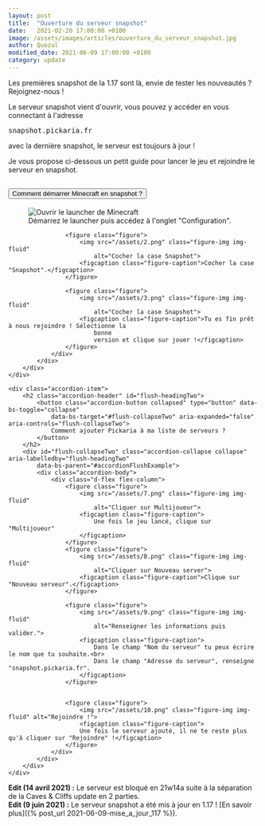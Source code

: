 ```yaml
---
layout: post
title:  "Ouverture du serveur snapshot"
date:   2021-02-20 17:00:00 +0100
image: /assets/images/articles/ouverture_du_serveur_snapshot.jpg
author: Quozul
modified_date: 2021-06-09 17:00:00 +0100
category: update
---
```

Les premières snapshot de la 1.17 sont là, envie de tester les nouveautés ? Rejoignez-nous !

Le serveur snapshot vient d'ouvrir, vous pouvez y accéder en vous connectant à l'adresse
<pre class="d-inline">snapshot.pickaria.fr</pre>
avec la dernière snapshot, le serveur est toujours à jour !

Je vous propose ci-dessous un petit guide pour lancer le jeu et rejoindre le serveur en snapshot.

<div class="accordion mb-3" id="accordionFlushExample">
    <div class="accordion-item">
        <h2 class="accordion-header" id="flush-headingOne">
            <button class="accordion-button collapsed" type="button" data-bs-toggle="collapse"
                data-bs-target="#flush-collapseOne" aria-expanded="false" aria-controls="flush-collapseOne">
                Comment démarrer Minecraft en snapshot ?
            </button>
        </h2>
        <div id="flush-collapseOne" class="accordion-collapse collapse" aria-labelledby="flush-headingOne"
            data-bs-parent="#accordionFlushExample">
            <div class="accordion-body">
                <div class="d-flex flex-column">
                    <figure class="figure">
                        <img src="/assets/1.png" class="figure-img img-fluid"
                            alt="Ouvrir le launcher de Minecraft">
                        <figcaption class="figure-caption">Démarrez le launcher puis accédez à l'onglet
                            "Configuration".
                        </figcaption>
                    </figure>

                    <figure class="figure">
                        <img src="/assets/2.png" class="figure-img img-fluid"
                            alt="Cocher la case Snapshot">
                        <figcaption class="figure-caption">Cocher la case "Snapshot".</figcaption>
                    </figure>

                    <figure class="figure">
                        <img src="/assets/3.png" class="figure-img img-fluid"
                            alt="Cocher la case Snapshot">
                        <figcaption class="figure-caption">Tu es fin prêt à nous rejoindre ! Sélectionne la
                            bonne
                            version et clique sur jouer !</figcaption>
                    </figure>
                </div>
            </div>
        </div>
    </div>

    <div class="accordion-item">
        <h2 class="accordion-header" id="flush-headingTwo">
            <button class="accordion-button collapsed" type="button" data-bs-toggle="collapse"
                data-bs-target="#flush-collapseTwo" aria-expanded="false" aria-controls="flush-collapseTwo">
                Comment ajouter Pickaria à ma liste de serveurs ?
            </button>
        </h2>
        <div id="flush-collapseTwo" class="accordion-collapse collapse" aria-labelledby="flush-headingTwo"
            data-bs-parent="#accordionFlushExample">
            <div class="accordion-body">
                <div class="d-flex flex-column">
                    <figure class="figure">
                        <img src="/assets/7.png" class="figure-img img-fluid"
                            alt="Cliquer sur Multijoueur">
                        <figcaption class="figure-caption">
                            Une fois le jeu lancé, clique sur "Multijoueur"
                        </figcaption>
                    </figure>
                    <figure class="figure">
                        <img src="/assets/8.png" class="figure-img img-fluid"
                            alt="Cliquer sur Nouveau server">
                        <figcaption class="figure-caption">Clique sur "Nouveau serveur".</figcaption>
                    </figure>

                    <figure class="figure">
                        <img src="/assets/9.png" class="figure-img img-fluid"
                            alt="Renseigner les informations puis valider.">
                        <figcaption class="figure-caption">
                            Dans le champ "Nom du serveur" tu peux écrire le nom que tu souhaite.<br>
                            Dans le champ "Adresse du serveur", renseigne "snapshot.pickaria.fr".
                        </figcaption>
                    </figure>


                    <figure class="figure">
                        <img src="/assets/10.png" class="figure-img img-fluid" alt="Rejoindre !">
                        <figcaption class="figure-caption">
                        Une fois le serveur ajouté, il ne te reste plus qu'à cliquer sur "Rejoindre" !</figcaption>
                    </figure>
                </div>
            </div>
        </div>
    </div>
</div>

**Edit (14 avril 2021) :** Le serveur est bloqué en 21w14a suite à la séparation de la Caves & Cliffs update en 2 parties.  
**Edit (9 juin 2021) :** Le serveur snapshot a été mis à jour en 1.17 ! [En savoir plus]({% post_url 2021-06-09-mise_a_jour_117 %}).